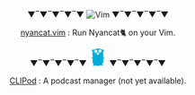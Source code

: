<br/>
<div align="center">
  ▼‾▼‾▼‾▼‾▼  <img alt="Vim" src="https://raw.githubusercontent.com/konpa/devicon/master/icons/vim/vim-plain.svg" width=32 />  ▼‾▼‾▼‾▼‾▼
</div>

<p align="center">
  <a href="https://github.com/kato-k/nyancat.vim">nyancat.vim</a> : Run Nyancat🐈 on your Vim.
</p/
<br/>

<div align="center">
  ▼‾▼‾▼‾▼‾▼  <img alt="Golang" src="https://raw.githubusercontent.com/devicons/devicon/master/icons/go/go-plain.svg" width=32 />  ▼‾▼‾▼‾▼‾▼
</div>

<p align="center">
  <a href="https://github.com/kato-k/clipod">CLIPod</a> : A podcast manager (not yet available).
</p/
<br/>

